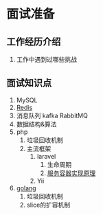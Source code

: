 # 面试准备

## 工作经历介绍
1. 工作中遇到过哪些挑战


## 面试知识点

1. MySQL
2. [Redis](./redis/redis.md)
3. 消息队列 kafka RabbitMQ
4. 数据结构&算法
5. php
    1. 垃圾回收机制
    2. 主流框架 
        1. laravel
            1. 生命周期
            2. [服务容器实现原理](./PHP/laravel知识点.md) 
        2. Yii
6. [golang](./golang)
    1. 垃圾回收机制
    2. slice的扩容机制

